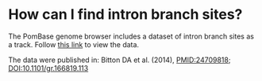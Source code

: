 # How can I find intron branch sites?
<!-- pombase_categories: Finding data -->

The PomBase genome browser includes a dataset of intron branch sites
as a track. Follow 
[this link](https://www.pombase.org/jbrowse/?loc=I%3A704338..724338&tracks=PomBase%20forward%20strand%20features%2CPomBase%20reverse%20strand%20features%2CDNA%20sequence%2CIntron%20Branch%20Points%20-%20Bitton%20et%20al.%20&#40;2014&#41;&tracklist=1&nav=1&overview=1&highlight=) to view the data.

The data were published in:
Bitton DA et al. (2014), [PMID:24709818](http://www.ncbi.nlm.nih.gov/pubmed/?term=24709818);
[DOI:10.1101/gr.166819.113](http://dx.doi.org/10.1101/gr.166819.113)
